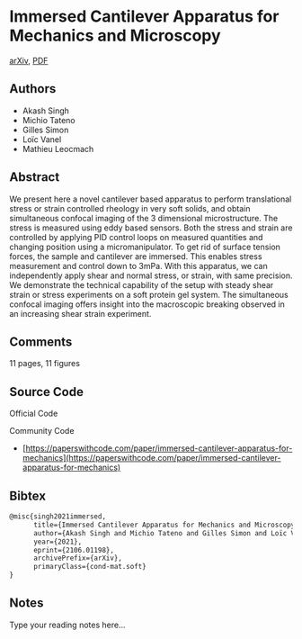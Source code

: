 
# Immersed Cantilever Apparatus for Mechanics and Microscopy

[arXiv](https://arxiv.org/abs/2106.01198), [PDF](https://arxiv.org/pdf/2106.01198.pdf)

## Authors

- Akash Singh
- Michio Tateno
- Gilles Simon
- Loïc Vanel
- Mathieu Leocmach

## Abstract

We present here a novel cantilever based apparatus to perform translational stress or strain controlled rheology in very soft solids, and obtain simultaneous confocal imaging of the 3 dimensional microstructure. The stress is measured using eddy based sensors. Both the stress and strain are controlled by applying PID control loops on measured quantities and changing position using a micromanipulator. To get rid of surface tension forces, the sample and cantilever are immersed. This enables stress measurement and control down to 3mPa. With this apparatus, we can independently apply shear and normal stress, or strain, with same precision. We demonstrate the technical capability of the setup with steady shear strain or stress experiments on a soft protein gel system. The simultaneous confocal imaging offers insight into the macroscopic breaking observed in an increasing shear strain experiment.

## Comments

11 pages, 11 figures

## Source Code

Official Code



Community Code

- [https://paperswithcode.com/paper/immersed-cantilever-apparatus-for-mechanics](https://paperswithcode.com/paper/immersed-cantilever-apparatus-for-mechanics)

## Bibtex

```tex
@misc{singh2021immersed,
      title={Immersed Cantilever Apparatus for Mechanics and Microscopy}, 
      author={Akash Singh and Michio Tateno and Gilles Simon and Loïc Vanel and Mathieu Leocmach},
      year={2021},
      eprint={2106.01198},
      archivePrefix={arXiv},
      primaryClass={cond-mat.soft}
}
```

## Notes

Type your reading notes here...

